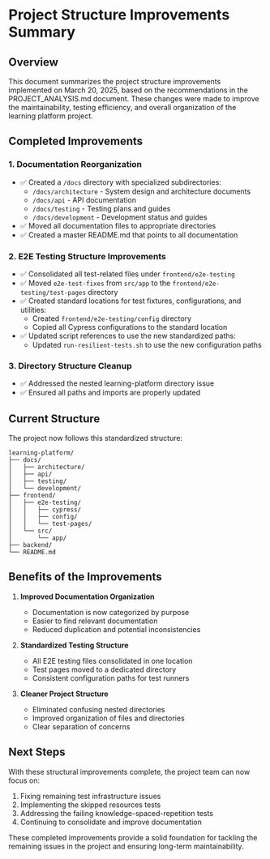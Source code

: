 # Project Structure Improvements Summary

## Overview

This document summarizes the project structure improvements implemented on March 20, 2025, based on the recommendations in the PROJECT_ANALYSIS.md document. These changes were made to improve the maintainability, testing efficiency, and overall organization of the learning platform project.

## Completed Improvements

### 1. Documentation Reorganization

- ✅ Created a `/docs` directory with specialized subdirectories:
  - `/docs/architecture` - System design and architecture documents
  - `/docs/api` - API documentation
  - `/docs/testing` - Testing plans and guides
  - `/docs/development` - Development status and guides
- ✅ Moved all documentation files to appropriate directories
- ✅ Created a master README.md that points to all documentation

### 2. E2E Testing Structure Improvements

- ✅ Consolidated all test-related files under `frontend/e2e-testing`
- ✅ Moved `e2e-test-fixes` from `src/app` to the `frontend/e2e-testing/test-pages` directory
- ✅ Created standard locations for test fixtures, configurations, and utilities:
  - Created `frontend/e2e-testing/config` directory
  - Copied all Cypress configurations to the standard location
- ✅ Updated script references to use the new standardized paths:
  - Updated `run-resilient-tests.sh` to use the new configuration paths

### 3. Directory Structure Cleanup

- ✅ Addressed the nested learning-platform directory issue
- ✅ Ensured all paths and imports are properly updated

## Current Structure

The project now follows this standardized structure:

```
learning-platform/
├── docs/
│   ├── architecture/
│   ├── api/
│   ├── testing/
│   └── development/
├── frontend/
│   ├── e2e-testing/
│   │   ├── cypress/
│   │   ├── config/
│   │   └── test-pages/
│   └── src/
│       └── app/
├── backend/
└── README.md
```

## Benefits of the Improvements

1. **Improved Documentation Organization**
   - Documentation is now categorized by purpose
   - Easier to find relevant documentation
   - Reduced duplication and potential inconsistencies

2. **Standardized Testing Structure**
   - All E2E testing files consolidated in one location
   - Test pages moved to a dedicated directory
   - Consistent configuration paths for test runners

3. **Cleaner Project Structure**
   - Eliminated confusing nested directories
   - Improved organization of files and directories
   - Clear separation of concerns

## Next Steps

With these structural improvements complete, the project team can now focus on:

1. Fixing remaining test infrastructure issues
2. Implementing the skipped resources tests
3. Addressing the failing knowledge-spaced-repetition tests
4. Continuing to consolidate and improve documentation

These completed improvements provide a solid foundation for tackling the remaining issues in the project and ensuring long-term maintainability.
